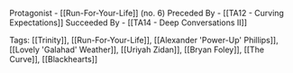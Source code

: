 Protagonist - [[Run-For-Your-Life]] (no. 6)
Preceded By - [[TA12 - Curving Expectations]]
Succeeded By - [[TA14 - Deep Conversations II]]

Tags: [[Trinity]], [[Run-For-Your-Life]], [[Alexander 'Power-Up' Phillips]], [[Lovely 'Galahad' Weather]], [[Uriyah Zidan]], [[Bryan Foley]], [[The Curve]], [[Blackhearts]]